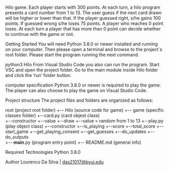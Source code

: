 Hilo game. Each player starts with 300 points. At each turn, a hilo program presents a card number from 1 to 13. The user guess if the next card drawn will be higher or lower than that. If the player guessed right, s/he gains 100 points. If guessed wrong s/he loses 75 points. A player who reaches 0 point loses. At each turn a player that has more than 0 point can decide whether to continue with the game or not.

Getting Started
You will need Python 3.8.0 or newer installed and running on your computer. Then please open a terminal and browse to the project´s root folder. Please start the program running the next command.

python3 Hilo
From Visual Studio Code you also can run the program. Start VSC and open the project folder. Go to the main module inside Hilo folder and click the ‘run’ folder button.

computer specification
Python 3.8.0 or newer is required to play the game. The player can also choose to play the game on Visual Studio Code.

Project structure
The project files and folders are organized as follows:

root                                                (project root folder)
+-- Hilo                                            (source code for game)
    +-- game                                        (specific classes folder)
        +--card.py                                  (card objest class)            
            +--constructor 
                +--value
            +--draw
                +--value = random from 1 to 13 
        +--play.py                                  (play object class)
            +--constructor
                +--is_playing
                +--score
                +--total_score
            +--start_game
            +--get_playing_consent
            +--get_guesses
            +--do_updates
            +--do_outputs           
    +-- __main__.py                                  (program entry point)
+-- README.md                                        (general info)

Required Technologies
Python 3.8.0

Author
Lourenco Da Silva | das21017@byui.edu

